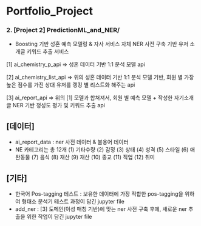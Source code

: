 # Portfolio_Project

### 2. [Project 2] PredictionML_and_NER/
 
  - Boosting 기반 성혼 예측 모델링 & 자사 서비스 자체 NER 사전 구축 기반 유저 소개글 키워드 추출 서비스 

[1] ai_chemistry_p_api
 => 성혼 데이터 기반 1:1 분석 모델 api
 
[2] ai_chemistry_list_api
 => 위의 성혼 데이터 기반 1:1 분석 모델 기반, 회원 별 가장 높은 점수를 가진 상대 유저를 랭킹 별 리스트화 해주는 api
 
[3] ai_report_api
 => 위의 [1] 모델과 합쳐져서, 회원 별 예측 모델 + 작성한 자기소개글 NER 기반 정성도 평가 및 키워드 추출 api 
 

 
 ## [데이터]
 
 - ai_report_data : ner 사전 데이터 & 불용어 데이터
 - NE 카테고리는 총 12개 
 (1) 기타수량 (2) 감정 (3) 상태 (4) 성격 (5) 스타일 (6) 애완동물 (7) 음식 (8) 재산 (9) 재산 (10) 종교 (11) 직업 (12) 취미
 
 
 ## [기타] 
 
 + 한국어 Pos-tagging 테스트 : 보유한 데이터에 가장 적합한 pos-tagging을 위하여 형태소 분석기 테스트 과정이 담긴 jupyter file
 + add_ner : [3] 도메인(이성 매칭 기반)에 맞는 ner 사전 구축 후에, 새로운 ner 추출을 위한 작업이 담긴 jupyter file

